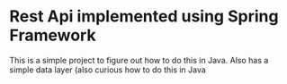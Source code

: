 # Rest Api implemented using Spring Framework
This is a simple project to figure out how to do this in Java.  Also has a simple data layer (also curious how to do this in Java
